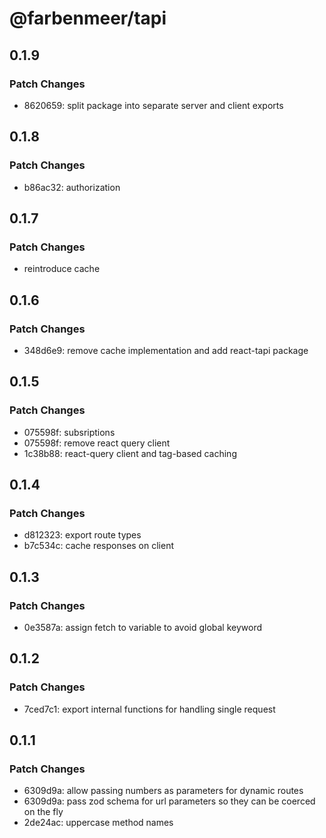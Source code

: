 # @farbenmeer/tapi

## 0.1.9

### Patch Changes

- 8620659: split package into separate server and client exports

## 0.1.8

### Patch Changes

- b86ac32: authorization

## 0.1.7

### Patch Changes

- reintroduce cache

## 0.1.6

### Patch Changes

- 348d6e9: remove cache implementation and add react-tapi package

## 0.1.5

### Patch Changes

- 075598f: subsriptions
- 075598f: remove react query client
- 1c38b88: react-query client and tag-based caching

## 0.1.4

### Patch Changes

- d812323: export route types
- b7c534c: cache responses on client

## 0.1.3

### Patch Changes

- 0e3587a: assign fetch to variable to avoid global keyword

## 0.1.2

### Patch Changes

- 7ced7c1: export internal functions for handling single request

## 0.1.1

### Patch Changes

- 6309d9a: allow passing numbers as parameters for dynamic routes
- 6309d9a: pass zod schema for url parameters so they can be coerced on the fly
- 2de24ac: uppercase method names

